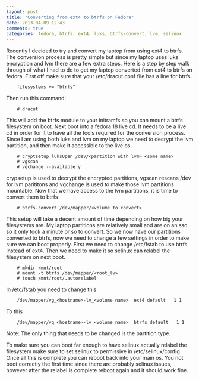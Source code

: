```yaml
---
layout: post
title: "Converting from ext4 to btrfs on Fedora"
date: 2013-04-09 12:43
comments: true
categories: fedora, btrfs, ext4, luks, btrfs-convert, lvm, selinux
---
```


Recently I decided to try and convert my laptop from using ext4 to btrfs. The conversion process is pretty simple but since my laptop uses luks encryption and lvm there are a few extra steps.
Here is a step by step walk through of what I had to do to get my laptop converted from ext4 to btrfs on fedora.
First off make sure that your /etc/dracut.conf file has a line for btrfs.

```
    filesystems += "btrfs"
```

Then run this command:

```
    # dracut
```

This will add the btrfs module to your initramfs so you can mount a btrfs filesystem on boot.
Next boot into a fedora 18 live cd. It needs to be a live cd in order for it to have all the tools required for the conversion process.
Since I am using both luks and lvm on my laptop we need to decrypt the lvm partition, and then make it accessible to the live os.

```
    # cryptsetup luksOpen /dev/<partition with lvm> <some name>
    # vgscan
    # vgchange --available y
```

crypsetup is used to decrypt the encrypted partitions, vgscan rescans /dev for lvm parititons and vgchange is used to make those lvm partitions mountable.
Now that we have access to the lvm partitions, it is time to convert them to btrfs

```
    # btrfs-convert /dev/mapper/<volume to convert>
```

This setup will take a decent amount of time depending on how big your filesystems are. My laptop partitions are relatively small and are on an ssd so it only took a minute or so to convert.
So we now have our partitions converted to btrfs, now we need to change a few settings in order to make sure we can boot properly.
First we need to change /etc/fstab to use btrfs instead of ext4. Then we need to make it so selinux can relabel the filesystem on next boot.

```
    # mkdir /mnt/root
    # mount -t btrfs /dev/mapper/<root_lv>
    # touch /mnt/root/.autorelabel
```

In /etc/fstab you need to change this
```
    /dev/mapper/vg_<hostname>-lv_<volume name>  ext4 default   1 1
```

To this

```
    /dev/mapper/vg_<hostname>-lv_<volume name>  btrfs default   1 1
```

Note: The only thing that needs to be changed is the partition type.

To make sure you can boot far enough to have selinux actually relabel the filesystem make sure to set selinux to permissive in /etc/selinux/config
Once all this is complete you can reboot back into your main os. You not boot correctly the first time since there are probably selinux issues,
however after the relabel is complete reboot again and it should work fine.

